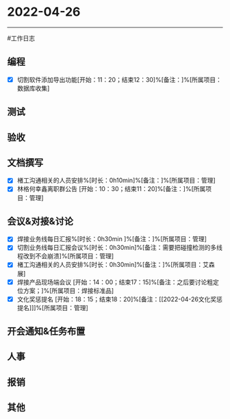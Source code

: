 # 2022-04-26 

---
#工作日志

## 编程
- [x] 切割软件添加导出功能[开始：11：20；结束12：30]%[备注：]%[所属项目：数据库收集]

## 测试



## 验收 



## 文档撰写 
- [x] 楮工沟通相关的人员安排%[时长：0h10min]%[备注：]%[所属项目：管理]
- [x] 林格何幸鑫离职群公告 [开始：10：30；结束11：20]%[备注：]%[所属项目：管理]

## 会议&对接&讨论

- [x] 焊接业务线每日汇报%[时长：0h30min ]%[备注：]%[所属项目：管理]
- [x] 切割业务线每日汇报会议%[时长：0h30min]%[备注：需要把碰撞检测的多线程改到不会崩溃]%[所属项目：管理]
- [x] 楮工沟通相关的人员安排%[时长：0h30min]%[备注：]%[所属项目：艾森展]
- [x] 焊接产品现场端会议 [开始：14：00；结束17：15]%[备注：之后要讨论粗定位方案；]%[所属项目：焊接标准品]
- [x] 文化奖惩提名 [开始：18：15；结束18：20]%[备注：[[2022-04-26文化奖惩提名]]]%[所属项目：管理]

## 开会通知&任务布置



## 人事



## 报销



## 其他



